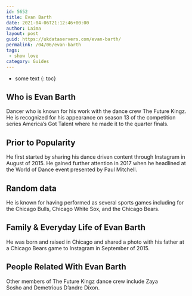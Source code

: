 ```yaml
---
id: 5652
title: Evan Barth
date: 2021-04-06T21:12:46+00:00
author: Laima
layout: post
guid: https://ukdataservers.com/evan-barth/
permalink: /04/06/evan-barth
tags:
 - show love
category: Guides
---
```


* some text
{: toc}


## Who is Evan Barth
                  
                  
                  
Dancer who is known for his work with the dance crew The Future Kingz. He is recognized for his appearance on season 13 of the competition series America&#8217;s Got Talent where he made it to the quarter finals. 
                  
              
            
              
            
                
                
                
## Prior to Popularity
                  
                  
                  
He first started by sharing his dance driven content through Instagram in August of 2015. He gained further attention in 2017 when he headlined at the World of Dance event presented by Paul Mitchell. 
                  
              
            
              
            
                
                
                
## Random data
                  
                  
                  
He is known for having performed as several sports games including for the Chicago Bulls, Chicago White Sox, and the Chicago Bears. 
                  
              
            
              
            
                
                
                
## Family & Everyday Life of Evan Barth
                  
                  
                  
He was born and raised in Chicago and shared a photo with his father at a Chicago Bears game to Instagram in September of 2015. 
                  
              
            
              
            
                
                
                
## People Related With Evan Barth
                  
                  
                  
Other members of The Future Kingz dance crew include Zaya Sosho and Demetrious D&#8217;andre Dixon. 
                  
              
            
              
            
                
              
            
              
              
            
            
              
            
          
          
          